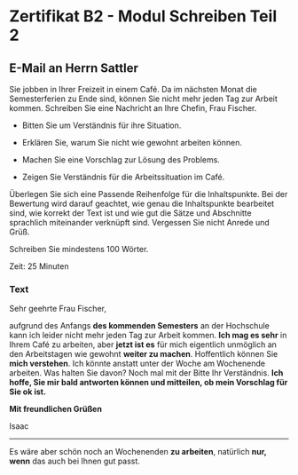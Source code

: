 # Zertifikat B2 - Modul Schreiben Teil 2

## E-Mail an Herrn Sattler

Sie jobben in Ihrer Freizeit in einem Café. Da im nächsten Monat die Semesterferien zu Ende sind, können Sie nicht mehr jeden Tag zur Arbeit kommen. Schreiben Sie eine Nachricht an Ihre Chefin, Frau Fischer.

* Bitten Sie um Verständnis für ihre Situation.

* Erklären Sie, warum Sie nicht wie gewohnt arbeiten können.

* Machen Sie eine Vorschlag zur Lösung des Problems.

* Zeigen Sie Verständnis für die Arbeitssituation im Café.

Überlegen Sie sich eine Passende Reihenfolge für die Inhaltspunkte. Bei der Bewertung wird darauf geachtet, wie genau die Inhaltspunkte bearbeitet sind, wie korrekt der Text ist und wie gut die Sätze und Abschnitte sprachlich miteinander verknüpft sind. Vergessen Sie nicht Anrede und Grüß.

Schreiben Sie mindestens 100 Wörter.

Zeit: 25 Minuten

### Text

Sehr geehrte Frau Fischer,

aufgrund des Anfangs **des kommenden Semesters** an der Hochschule kann ich leider nicht mehr jeden Tag zur Arbeit kommen. **Ich mag es sehr** in Ihrem Café zu arbeiten, aber **jetzt ist es** für mich eigentlich unmöglich an den Arbeitstagen wie gewohnt **weiter zu machen**. Hoffentlich können Sie **mich verstehen**. Ich könnte anstatt unter der Woche am Wochenende arbeiten. Was halten Sie davon? Noch mal mit der Bitte Ihr Verständnis. **Ich hoffe, Sie mir bald antworten können und mitteilen, ob mein Vorschlag für Sie ok ist.**

**Mit freundlichen Grüßen**

Isaac

---

Es wäre aber schön noch an Wochenenden **zu arbeiten**, natürlich **nur, wenn** das auch bei Ihnen gut passt.
